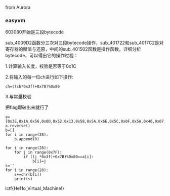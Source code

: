 from Aurora

### easyvm

603080开始是三段bytecode

sub_4009D2函数分三次对三段bytecode操作，sub_401722和sub_4017C2是对寄存器的赋值与还原，中间的sub_401502函数是操作函数，详细分析bytecode，可以得出它的操作过程：

1.计算输入长度，校验是否等于0x1C

2.将输入的每一位ch进行如下操作:

```
ch=((ch*0x3f)+0x78)%0x80
```

3.与常量校验

把flag爆破出来就行了

```
a=[0x3E,0x1A,0x56,0x0D,0x52,0x13,0x58,0x5A,0x6E,0x5C,0x0F,0x5A,0x46,0x07,0x09,0x52,0x25,0x5C,0x4C,0x0A,0x0A,0x56,0x33,0x40,0x15,0x07,0x58,0x0F]
a.reverse()
b=[]
for i in range(28):
    b.append(0)

for i in range(28):
    for j in range(0x7F):
        if ((j *0x3f)+0x7B)%0x80==a[i]:
            b[i]=j
s=''
for i in range(28):
    s+=chr(b[i])
    print(s)

```

lctf{He11o_Virtual_Machine!}